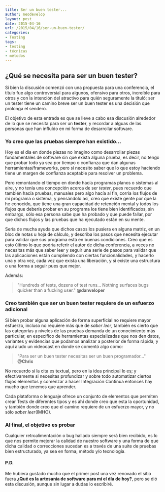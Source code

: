 ```yaml
---
title: Ser un buen tester...
author: neodevelop
layout: post
date: 2015-04-16
url: /2015/04/16/ser-un-buen-tester/
categories:
- Testing
tags:
- testing
- técnicas
- métodos
---
```


## ¿Qué se necesita para ser un buen tester?

Si bien la discusión comenzó con una propuesta para una conferencia, el título fue algo controversial para algunos, ofensivo para otros, increíble para otros y con la intención del atractivo para quién seguramente la títuló; ser un tester tiene un camino breve ser un buen tester es una decisión que prolonga el sendero.

El objetivo de esta entrada es que se lleve a cabo esa discusión alrededor de lo que se necesita para ser un **tester**, y recordar a alguas de las personas que han influído en mi forma de desarrollar software.

### Yo creo que las pruebas siempre han existido...

Hoy es el día en donde piezas no imagino como desarrollar piezas fundamentales de software sin que exista alguna prueba, es decir, no tengo que probar todo ya sea por tiempo o confianza que dan algunas herramientas/frameworks, pero si necesito saber que lo que estoy haciendo tiene un margen de confianza aceptable para resolver un problema.

Pero remontando el tiempo en donde hacía programas planos o sistemas al aire, y no tenía una concepción acerca de ser _tester_, pues recuerdo que también hacía pruebas, manuales pero algo hacía al fin, corría los flujos de mi programa o sistema, y pensándolo así, creo que existe gente por que la he conocido, que tiene una gran capacidad de retención mental y todos los flujos que debería probar en su programa los tiene bien identificados, sin embargo, sólo esa persona sabe que ha probado y que puede fallar, por que dichos flujos y las pruebas que ha ejecutado están en su mente.

Sería de mucha ayuda que dichos casos los pusiera en alguna matriz, en un bloc de notas u hoja de cálculo, y describa los pasos que necesita ejecutar para validar que sus programa está en buenas condiciones. Creo que es esto último lo que podría referir el autor de dicha conferencia, a veces no necesitas más que saber leer y seguir una serie de pasos para validar que las aplicaciones están cumpliendo con ciertas funcionalidades, y hacerlo una y otra vez, cada vez que exista una liberación, y si existe una estructura o una forma a seguir pues que mejor.

Además:

> "Hundreds of tests, dozens of test runs… Nothing surfaces bugs quicker than a fucking user." **@danveloper**

### Creo también que ser un buen tester requiere de un esfuerzo adicional

Si bien probar alguna aplicación de forma superficial no requiere mayor esfuerzo, incluso no requiere más que de _saber leer_, también es cierto que las categorías y niveles de las pruebas demanda de un conocimiento más particular, en específico de herramientas especializadas que nos den datos, variantes y evidencias que podamos analizar a posterior de forma rápida; y aquí aludo un videocast en donde se comentó algo como:

> "Para ser un buen tester necesitas ser un buen programador..." **@Chrix**

No recuerdo si la cita es textual, pero en la idea principal lo es; y efectivamente si necesitas profundizar y sobre todo automatizar ciertos flujos elementos y comenzar a hacer Integración Continua entonces hay mucho que tenemos que aprender.

Cada plataforma o lenguaje ofrece un conjunto de elementos que permiten crear Tests de diferentes tipos y es ahí donde creo que esta la oportunidad, y también donde creo que el camino requiere de un esfuerzo mayor, y no sólo _saber leer_(IMHO).

### Al final, el objetivo es probar

Cualquier retroalimentación o bug hallado siempre será bien recibido, es lo que nos permite mejorar la calidad de nuestro software y una forma de que dicha calidad o correcciones sucedan es a través de una suite de pruebas bien estructurado, ya sea en forma, método y/o tecnología.

#### P.D.

Me hubiera gustado mucho que el primer post una vez renovado el sitio fuera __¿Qué es la artesanía de software para mí el día de hoy?__, pero se dió esta discusión, aunque sin lugar a dudas lo escribiré.
